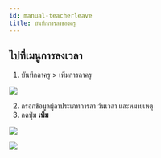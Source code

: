 ```yaml
---
id: manual-teacherleave
title: บันทึกการลาของครู 
---
```


## ไปที่เมนูการลงเวลา

1. บันทึกลาครู > เพิ่มการลาครู

![](https://drive.google.com/thumbnail?id=1JLOEJ_jjsIY50NYIM8kna5NaJIDH61Mw&sz=w1000-h640)

2. กรอกข้อมูลผู้ลาประเภทการลา วันเวลา และหมายเหตุ
3. กดปุ่ม **เพิ่ม**

![](https://drive.google.com/thumbnail?id=1wU0As5-v-PK6FnmQ0q0lDk1sMdjNRQPd&sz=w1000-h640)

![](https://drive.google.com/thumbnail?id=1FCRNl6YJBpJLmaxRwUcycfDg8EllPkaC&sz=w1000-h640)

